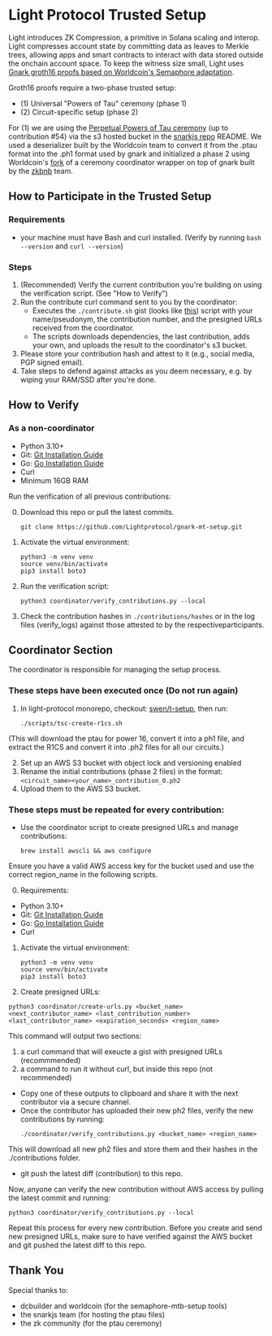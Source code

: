 # Light Protocol Trusted Setup
Light introduces ZK Compression, a primitive in Solana scaling and interop. Light compresses account state by committing data as leaves to Merkle trees, allowing apps and smart contracts to interact with data stored outside the onchain account space. To keep the witness size small, Light uses [Gnark groth16 proofs based on Worldcoin's Semaphore adaptation](https://github.com/Lightprotocol/light-protocol/tree/main/light-prover/prover).

Groth16 proofs require a two-phase trusted setup:

* (1) Universal "Powers of Tau" ceremony (phase 1)
* (2) Circuit-specific setup (phase 2)

For (1) we are using the [Perpetual Powers of Tau ceremony](https://github.com/privacy-scaling-explorations/perpetualpowersoftau) (up to contribution #54) via the s3 hosted bucket in the [snarkjs repo](https://github.com/iden3/snarkjs/blob/master/README.md#7-prepare-phase-2) README. We used a deserializer built by the Worldcoin team to convert it from the .ptau format into the .ph1 format used by gnark and initialized a phase 2 using Worldcoin's [fork](https://github.com/worldcoin/semaphore-mtb-setup) of a ceremony coordinator wrapper on top of gnark built by the [zkbnb](https://github.com/bnb-chain/zkbnb-setup/) team.

## How to Participate in the Trusted Setup

### Requirements

-  your machine must have Bash and curl installed. (Verify by running ```bash --version``` and ```curl --version```)

### Steps

1. (Recommended) Verify the current contribution you're building on using the verification script. (See "How to Verify")
2. Run the contribute curl command sent to you by the coordinator:
   - Executes the `./contribute.sh` gist (looks like [this](https://gist.github.com/SwenSchaeferjohann/ec03f0df732b347eff78a18d2c0b929f)) script with your name/pseudonym, the contribution number, and the presigned URLs received from the coordinator.
   - The scripts downloads dependencies, the last contribution, adds your own, and uploads the result to the coordinator's s3 bucket.
3. Please store your contribution hash and attest to it (e.g., social media, PGP signed email).
4. Take steps to defend against attacks as you deem necessary, e.g. by wiping your RAM/SSD after you're done.

## How to Verify

### As a non-coordinator

- Python 3.10+
- Git: [Git Installation Guide](https://github.com/git-guides/install-git)
- Go: [Go Installation Guide](https://go.dev/doc/install)
- Curl
- Minimum 16GB RAM 

Run the verification of all previous contributions:

0. Download this repo or pull the latest commits.
   ```
   git clone https://github.com/Lightprotocol/gnark-mt-setup.git
   ```

1. Activate the virtual environment:
   ```
   python3 -m venv venv
   source venv/bin/activate
   pip3 install boto3
   ```
2. Run the verification script:
   ```
   python3 coordinator/verify_contributions.py --local
   ```
3. Check the contribution hashes in ```./contributions/hashes``` or in the log files (verify_logs) against those attested to by the respectiveparticipants.


## Coordinator Section

The coordinator is responsible for managing the setup process.

### These steps have been executed once (Do not run again)

1. In light-protocol monorepo, checkout: [swen/t-setup](https://github.com/Lightprotocol/light-protocol/blob/swen/t-setup/scripts/tsc-create-r1cs.sh), then run:
   ```
   ./scripts/tsc-create-r1cs.sh
   ```
(This will download the ptau for power 16, convert it into a ph1 file, and extract the R1CS and convert it into .ph2 files for all our circuits.)

2. Set up an AWS S3 bucket with object lock and versioning enabled
3. Rename the initial contributions (phase 2 files) in the format: `<circuit_name><your_name>_contribution_0.ph2`
4. Upload them to the AWS S3 bucket.

### These steps must be repeated for every contribution:

- Use the coordinator script to create presigned URLs and manage contributions:
  ```
  brew install awscli && aws configure
  ```
Ensure you have a valid AWS access key for the bucket used and use the correct region_name in the following scripts.

0. Requirements:
- Python 3.10+
- Git: [Git Installation Guide](https://github.com/git-guides/install-git)
- Go: [Go Installation Guide](https://go.dev/doc/install)
- Curl 

1. Activate the virtual environment:
   ```
   python3 -m venv venv
   source venv/bin/activate
   pip3 install boto3
   ```

2. Create presigned URLs:
  ```
  python3 coordinator/create-urls.py <bucket_name> <next_contributor_name> <last_contribution_number> <last_contributor_name> <expiration_seconds> <region_name>
  ```
This command will output two sections: 
1) a curl command that will exeucte a gist with presigned URLs (recommmended)
2) a command to run it without curl, but inside this repo (not recommended)
- Copy one of these outputs to clipboard and share it with the next contributor via a secure channel.
- Once the contributor has uploaded their new ph2 files, verify the new contributions by running:
  ```
  ./coordinator/verify_contributions.py <bucket_name> <region_name>
  ```
This will download all new ph2 files and store them and their hashes in the ./contributions folder.
- git push the latest diff (contribution) to this repo.

Now, anyone can verify the new contribution without AWS access by pulling the latest commit and running:

```
python3 coordinator/verify_contributions.py --local
```

Repeat this process for every new contribution. Before you create and send new presigned URLs, make sure to have verified against the AWS bucket and git pushed the latest diff to this repo.

## Thank You

Special thanks to:
- dcbuilder and worldcoin (for the semaphore-mtb-setup tools)
- the snarkjs team (for hosting the ptau files)
- the zk community (for the ptau ceremony)
